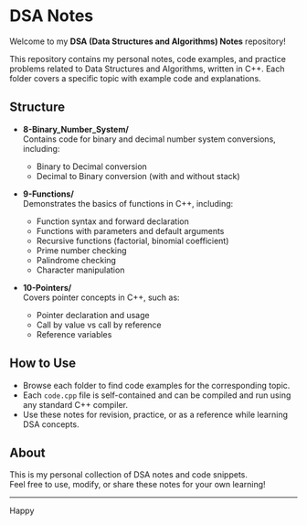 # DSA Notes

Welcome to my **DSA (Data Structures and Algorithms) Notes** repository!

This repository contains my personal notes, code examples, and practice problems related to Data Structures and Algorithms, written in C++. Each folder covers a specific topic with example code and explanations.

## Structure

- **8-Binary_Number_System/**  
  Contains code for binary and decimal number system conversions, including:
  - Binary to Decimal conversion
  - Decimal to Binary conversion (with and without stack)

- **9-Functions/**  
  Demonstrates the basics of functions in C++, including:
  - Function syntax and forward declaration
  - Functions with parameters and default arguments
  - Recursive functions (factorial, binomial coefficient)
  - Prime number checking
  - Palindrome checking
  - Character manipulation

- **10-Pointers/**  
  Covers pointer concepts in C++, such as:
  - Pointer declaration and usage
  - Call by value vs call by reference
  - Reference variables

## How to Use

- Browse each folder to find code examples for the corresponding topic.
- Each `code.cpp` file is self-contained and can be compiled and run using any standard C++ compiler.
- Use these notes for revision, practice, or as a reference while learning DSA concepts.

## About

This is my personal collection of DSA notes and code snippets.  
Feel free to use, modify, or share these notes for your own learning!

---
Happy